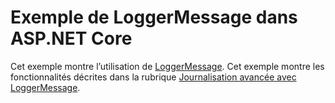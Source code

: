 # <a name="aspnet-core-loggermessage-sample"></a>Exemple de LoggerMessage dans ASP.NET Core

Cet exemple montre l’utilisation de [LoggerMessage](https://docs.microsoft.com/dotnet/api/microsoft.extensions.logging.loggermessage). Cet exemple montre les fonctionnalités décrites dans la rubrique [Journalisation avancée avec LoggerMessage](https://docs.microsoft.com/aspnet/core/fundamentals/logging/loggermessage).
